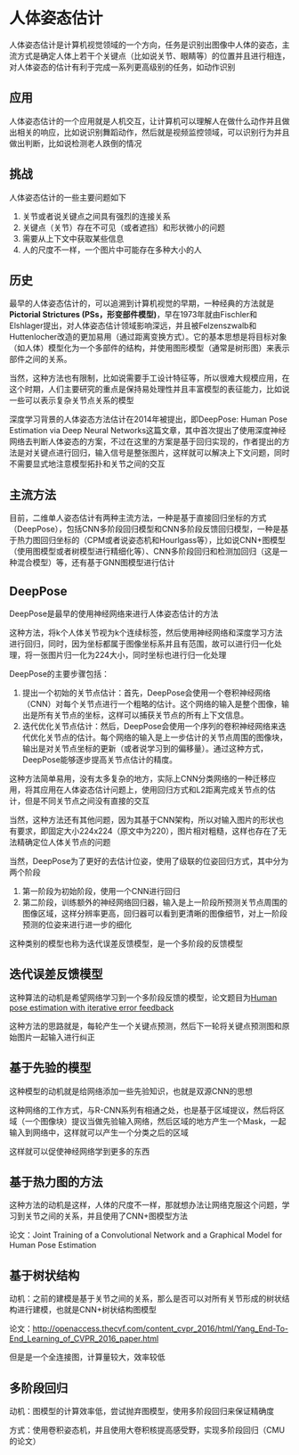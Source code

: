 # 人体姿态估计

人体姿态估计是计算机视觉领域的一个方向，任务是识别出图像中人体的姿态，主流方式是确定人体上若干个关键点（比如说关节、眼睛等）的位置并且进行相连，对人体姿态的估计有利于完成一系列更高级别的任务，如动作识别

## 应用

人体姿态估计的一个应用就是人机交互，让计算机可以理解人在做什么动作并且做出相关的响应，比如说识别舞蹈动作，然后就是视频监控领域，可以识别行为并且做出判断，比如说检测老人跌倒的情况

## 挑战

人体姿态估计的一些主要问题如下

1. 关节或者说关键点之间具有强烈的连接关系
2. 关键点（关节）存在不可见（或者遮挡）和形状微小的问题
3. 需要从上下文中获取某些信息
4. 人的尺度不一样，一个图片中可能存在多种大小的人

## 历史

最早的人体姿态估计的，可以追溯到计算机视觉的早期，一种经典的方法就是**Pictorial Strictures (PSs，形变部件模型)**，早在1973年就由Fischler和Elshlager提出，对人体姿态估计领域影响深远，并且被Felzenszwalb和Huttenlocher改造的更加易用（通过距离变换方式）。它的基本思想是将目标对象（如人体）模型化为一个多部件的结构，并使用图形模型（通常是树形图）来表示部件之间的关系。

当然，这种方法也有限制，比如说需要手工设计特征等，所以很难大规模应用，在这个时期，人们主要研究的重点是保持易处理性并且丰富模型的表征能力，比如说一些可以表示复杂关节点关系的模型

深度学习背景的人体姿态方法估计在2014年被提出，即DeepPose: Human Pose Estimation via Deep Neural Networks这篇文章，其中首次提出了使用深度神经网络去判断人体姿态的方案，不过在这里的方案是基于回归实现的，作者提出的方法是对关键点进行回归，输入信号是整张图片，这样就可以解决上下文问题，同时不需要显式地注意模型拓扑和关节之间的交互

## 主流方法

目前，二维单人姿态估计有两种主流方法，一种是基于直接回归坐标的方式（DeepPose），包括CNN多阶段回归模型和CNN多阶段反馈回归模型，一种是基于热力图回归坐标的（CPM或者说姿态机和Hourlgass等），比如说CNN+图模型（使用图模型或者树模型进行精细化等）、CNN多阶段回归和检测加回归（这是一种混合模型）等，还有基于GNN图模型进行估计

## DeepPose

DeepPose是最早的使用神经网络来进行人体姿态估计的方法

这种方法，将k个人体关节视为k个连续标签，然后使用神经网络和深度学习方法进行回归，同时，因为坐标都属于图像坐标系并且有范围，故可以进行归一化处理，将一张图片归一化为224大小，同时坐标也进行归一化处理

DeepPose的主要步骤包括：

1. 提出一个初始的关节点估计：首先，DeepPose会使用一个卷积神经网络（CNN）对每个关节点进行一个粗略的估计。这个网络的输入是整个图像，输出是所有关节点的坐标，这样可以捕获关节点的所有上下文信息。
2. 迭代优化关节点估计：然后，DeepPose会使用一个序列的卷积神经网络来迭代优化关节点的估计。每个网络的输入是上一步估计的关节点周围的图像块，输出是对关节点坐标的更新（或者说学习到的偏移量）。通过这种方式，DeepPose能够逐步提高关节点估计的精度。

这种方法简单易用，没有太多复杂的地方，实际上CNN分类网络的一种迁移应用，将其应用在人体姿态估计问题上，使用回归方式和L2距离完成关节点的估计，但是不同关节点之间没有直接的交互

当然，这种方法还有其他问题，因为其基于CNN架构，所以对输入图片的形状也有要求，即固定大小224x224（原文中为220），图片相对粗糙，这样也存在了无法精确定位人体关节点的问题

当然，DeepPose为了更好的去估计位姿，使用了级联的位姿回归方式，其中分为两个阶段

1. 第一阶段为初始阶段，使用一个CNN进行回归
2. 第二阶段，训练额外的神经网络回归器，输入是上一阶段所预测关节点周围的图像区域，这样分辨率更高，回归器可以看到更清晰的图像细节，对上一阶段预测的位姿来进行进一步的细化

这种类别的模型也称为迭代误差反馈模型，是一个多阶段的反馈模型

## 迭代误差反馈模型

这种算法的动机是希望网络学习到一个多阶段反馈的模型，论文题目为[Human pose estimation with iterative error feedback](http://openaccess.thecvf.com/content_cvpr_2016/html/Carreira_Human_Pose_Estimation_CVPR_2016_paper.html)

这种方法的思路就是，每轮产生一个关键点预测，然后下一轮将关键点预测图和原始图片一起输入进行纠正

## 基于先验的模型

这种模型的动机就是给网络添加一些先验知识，也就是双源CNN的思想

这种网络的工作方式，与R-CNN系列有相通之处，也是基于区域提议，然后将区域（一个图像块）提议当做先验输入网络，然后区域的地方产生一个Mask，一起输入到网络中，这样就可以产生一个分类之后的区域

这样就可以促使神经网络学到更多的东西

## 基于热力图的方法

这种方法的动机是这样，人体的尺度不一样，那就想办法让网络克服这个问题，学习到关节之间的关系，并且使用了CNN+图模型方法

论文：Joint Training of a Convolutional Network and a Graphical Model for Human Pose Estimation

## 基于树状结构

动机：之前的建模是基于关节之间的关系，那么是否可以对所有关节形成的树状结构进行建模，也就是CNN+树状结构图模型

论文：http://openaccess.thecvf.com/content_cvpr_2016/html/Yang_End-To-End_Learning_of_CVPR_2016_paper.html

但是是一个全连接图，计算量较大，效率较低

## 多阶段回归

动机：图模型的计算效率低，尝试抛弃图模型，使用多阶段回归来保证精确度

方式：使用卷积姿态机，并且使用大卷积核提高感受野，实现多阶段回归（CMU的论文）